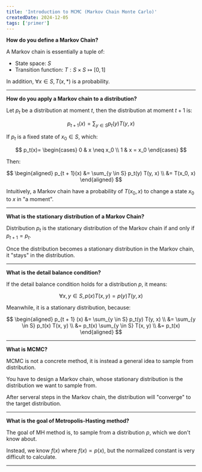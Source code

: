```yaml
---
title: 'Introduction to MCMC (Markov Chain Monte Carlo)'
createdDate: 2024-12-05
tags: ['primer']
---
```


**How do you define a Markov Chain?**

A Markov chain is essentially a tuple of:

- State space: $S$
- Transition function: $T: S \times S \mapsto [0, 1]$

In addition, $\forall x \in S, T(x, *)$ is a probability.

---

**How do you apply a Markov chain to a distribution?**

Let $p_t$ be a distribution at moment $t$,
then the distribution at moment $t + 1$ is:

$$
p_{t + 1} (x)= \sum_{y \in S} p_t(y) T(y, x)
$$

If $p_t$ is a fixed state of $x_0 \in S$,
which:

$$
p_t(x)=
\begin{cases}
0 & x \neq x_0 \\
1 & x = x_0
\end{cases}
$$

Then:

$$
\begin{aligned}
p_{t + 1}(x)
&= \sum_{y \in S} p_t(y) T(y, x) \\
&= T(x_0, x)
\end{aligned}
$$

Intuitively,
a Markov chain have a probability of $T(x_0, x)$ to change a state $x_0$ to $x$ in "a moment".

---

**What is the stationary distribution of a Markov Chain?**

Distribution $p_t$ is the stationary distribution of the Markov chain if and only if $p_{t + 1} = p_t$.

Once the distribution becomes a stationary distribution in the Markov chain,
it "stays" in the distribution.

---

**What is the detail balance condition?**

If the detail balance condition holds for a distribution $p$,
it means:

$$
\forall x, y \in S,
p(x) T(x, y) = p(y) T(y, x)
$$

Meanwhile,
it is a stationary distribution,
because:

$$
\begin{aligned}
p_{t + 1} (x)
&= \sum_{y \in S} p_t(y) T(y, x) \\
&= \sum_{y \in S} p_t(x) T(x, y) \\
&= p_t(x) \sum_{y \in S} T(x, y) \\
&= p_t(x)
\end{aligned}
$$

---

**What is MCMC?**

MCMC is not a concrete method,
it is instead a general idea to sample from distribution.

You have to design a Markov chain,
whose stationary distribution is the distribution we want to sample from.

After serveral steps in the Markov chain,
the distribution will "converge" to the target distribution.

---

**What is the goal of Metropolis-Hasting method?**

The goal of MH method is,
to sample from a distribution $p$,
which we don't know about.

Instead, we know $f(x)$ where $f(x) \propto p(x)$,
but the normalized constant is very difficult to calculate.

---
